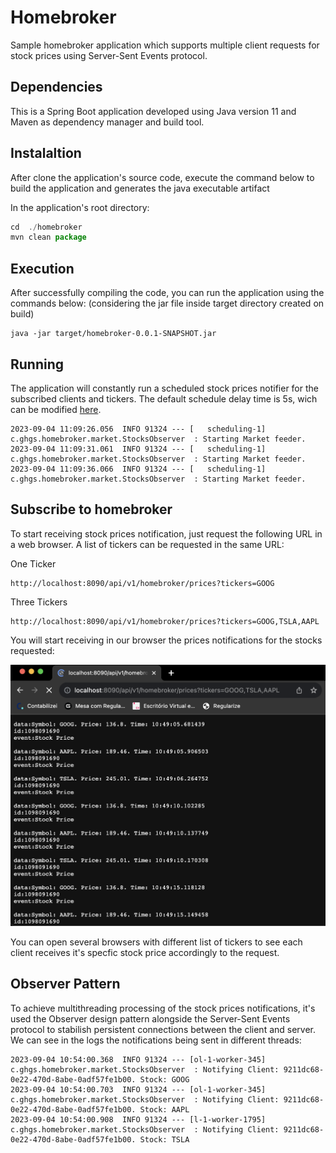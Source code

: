 # Homebroker
Sample homebroker application which supports multiple client requests for stock prices using Server-Sent Events protocol.

## Dependencies
This is a Spring Boot application developed using Java version 11 and Maven as dependency manager and build tool.

## Instalaltion
After clone the application's source code, execute the command below
to build the application and generates the java executable artifact

In the application's root directory:
```js
cd  ./homebroker
mvn clean package
```

## Execution
After successfully compiling the code, you can run the application using the commands below:
(considering the jar file inside target directory created on build)
```
java -jar target/homebroker-0.0.1-SNAPSHOT.jar
```

## Running
The application will constantly run a scheduled stock prices notifier for the subscribed clients and tickers. The default schedule delay time is 5s, wich can be modified [here](src/main/java/com/ghgs/homebroker/market/StocksObserver.Java).

```
2023-09-04 11:09:26.056  INFO 91324 --- [   scheduling-1] c.ghgs.homebroker.market.StocksObserver  : Starting Market feeder.
2023-09-04 11:09:31.061  INFO 91324 --- [   scheduling-1] c.ghgs.homebroker.market.StocksObserver  : Starting Market feeder.
2023-09-04 11:09:36.066  INFO 91324 --- [   scheduling-1] c.ghgs.homebroker.market.StocksObserver  : Starting Market feeder.
```

## Subscribe to homebroker
To start receiving stock prices notification, just request the following URL in a web browser. A list of tickers can be requested in the same URL:


One Ticker
```
http://localhost:8090/api/v1/homebroker/prices?tickers=GOOG
```

Three Tickers
```
http://localhost:8090/api/v1/homebroker/prices?tickers=GOOG,TSLA,AAPL
```

You will start receiving in our browser the prices notifications for the stocks requested:

![prices-notifications](prices-notifications-screenshot.png)

You can open several browsers with different list of tickers to see each client receives it's specfic stock price accordingly to the request.

## Observer Pattern

To achieve multithreading processing of the stock prices notifications, it's used the Observer design pattern alongside the Server-Sent Events protocol to stabilish persistent connections between the client and server.
We can see in the logs the notifications being sent in different threads:

```
2023-09-04 10:54:00.368  INFO 91324 --- [ol-1-worker-345] c.ghgs.homebroker.market.StocksObserver  : Notifying Client: 9211dc68-0e22-470d-8abe-0adf57fe1b00. Stock: GOOG
2023-09-04 10:54:00.703  INFO 91324 --- [ol-1-worker-345] c.ghgs.homebroker.market.StocksObserver  : Notifying Client: 9211dc68-0e22-470d-8abe-0adf57fe1b00. Stock: AAPL
2023-09-04 10:54:00.908  INFO 91324 --- [l-1-worker-1795] c.ghgs.homebroker.market.StocksObserver  : Notifying Client: 9211dc68-0e22-470d-8abe-0adf57fe1b00. Stock: TSLA
```
